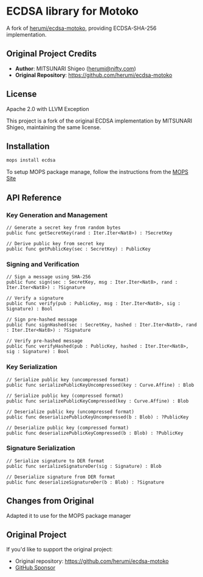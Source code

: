 # ECDSA library for Motoko

A fork of [herumi/ecdsa-motoko](https://github.com/herumi/ecdsa-motoko), providing ECDSA-SHA-256 implementation.

## Original Project Credits

- **Author**: MITSUNARI Shigeo (herumi@nifty.com)
- **Original Repository**: https://github.com/herumi/ecdsa-motoko

## License

Apache 2.0 with LLVM Exception

This project is a fork of the original ECDSA implementation by MITSUNARI Shigeo, maintaining the same license.

## Installation

```bash
mops install ecdsa
```

To setup MOPS package manage, follow the instructions from the
[MOPS Site](https://j4mwm-bqaaa-aaaam-qajbq-cai.ic0.app/)

## API Reference

### Key Generation and Management

```motoko
// Generate a secret key from random bytes
public func getSecretKey(rand : Iter.Iter<Nat8>) : ?SecretKey

// Derive public key from secret key
public func getPublicKey(sec : SecretKey) : PublicKey
```

### Signing and Verification

```motoko
// Sign a message using SHA-256
public func sign(sec : SecretKey, msg : Iter.Iter<Nat8>, rand : Iter.Iter<Nat8>) : ?Signature

// Verify a signature
public func verify(pub : PublicKey, msg : Iter.Iter<Nat8>, sig : Signature) : Bool

// Sign pre-hashed message
public func signHashed(sec : SecretKey, hashed : Iter.Iter<Nat8>, rand : Iter.Iter<Nat8>) : ?Signature

// Verify pre-hashed message
public func verifyHashed(pub : PublicKey, hashed : Iter.Iter<Nat8>, sig : Signature) : Bool
```

### Key Serialization

```motoko
// Serialize public key (uncompressed format)
public func serializePublicKeyUncompressed(key : Curve.Affine) : Blob

// Serialize public key (compressed format)
public func serializePublicKeyCompressed(key : Curve.Affine) : Blob

// Deserialize public key (uncompressed format)
public func deserializePublicKeyUncompressed(b : Blob) : ?PublicKey

// Deserialize public key (compressed format)
public func deserializePublicKeyCompressed(b : Blob) : ?PublicKey
```

### Signature Serialization

```motoko
// Serialize signature to DER format
public func serializeSignatureDer(sig : Signature) : Blob

// Deserialize signature from DER format
public func deserializeSignatureDer(b : Blob) : ?Signature
```

## Changes from Original

Adapted it to use for the MOPS package manager

## Original Project

If you'd like to support the original project:

- Original repository: https://github.com/herumi/ecdsa-motoko
- [GitHub Sponsor](https://github.com/sponsors/herumi)
